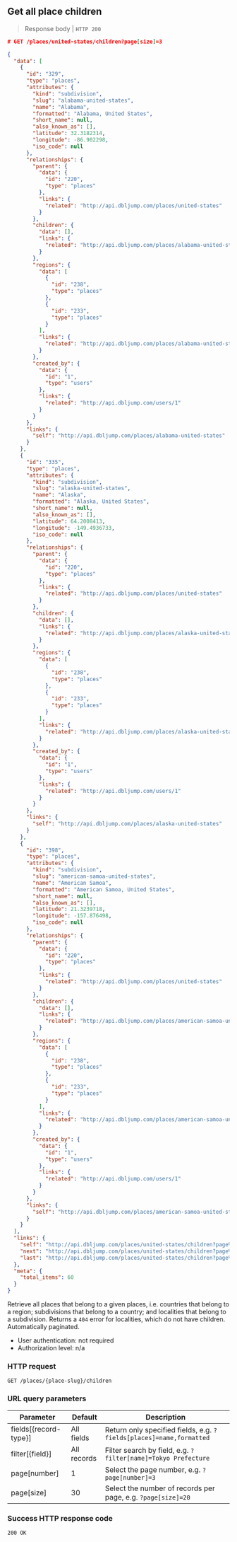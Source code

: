 ## <a name="places_children_index"></a>Get all place children

> Response body | `HTTP 200`

```JSON
# GET /places/united-states/children?page[size]=3

{
  "data": [
    {
      "id": "329",
      "type": "places",
      "attributes": {
        "kind": "subdivision",
        "slug": "alabama-united-states",
        "name": "Alabama",
        "formatted": "Alabama, United States",
        "short_name": null,
        "also_known_as": [],
        "latitude": 32.3182314,
        "longitude": -86.902298,
        "iso_code": null
      },
      "relationships": {
        "parent": {
          "data": {
            "id": "220",
            "type": "places"
          },
          "links": {
            "related": "http://api.dbljump.com/places/united-states"
          }
        },
        "children": {
          "data": [],
          "links": {
            "related": "http://api.dbljump.com/places/alabama-united-states/children"
          }
        },
        "regions": {
          "data": [
            {
              "id": "238",
              "type": "places"
            },
            {
              "id": "233",
              "type": "places"
            }
          ],
          "links": {
            "related": "http://api.dbljump.com/places/alabama-united-states/regions"
          }
        },
        "created_by": {
          "data": {
            "id": "1",
            "type": "users"
          },
          "links": {
            "related": "http://api.dbljump.com/users/1"
          }
        }
      },
      "links": {
        "self": "http://api.dbljump.com/places/alabama-united-states"
      }
    },
    {
      "id": "335",
      "type": "places",
      "attributes": {
        "kind": "subdivision",
        "slug": "alaska-united-states",
        "name": "Alaska",
        "formatted": "Alaska, United States",
        "short_name": null,
        "also_known_as": [],
        "latitude": 64.2008413,
        "longitude": -149.4936733,
        "iso_code": null
      },
      "relationships": {
        "parent": {
          "data": {
            "id": "220",
            "type": "places"
          },
          "links": {
            "related": "http://api.dbljump.com/places/united-states"
          }
        },
        "children": {
          "data": [],
          "links": {
            "related": "http://api.dbljump.com/places/alaska-united-states/children"
          }
        },
        "regions": {
          "data": [
            {
              "id": "238",
              "type": "places"
            },
            {
              "id": "233",
              "type": "places"
            }
          ],
          "links": {
            "related": "http://api.dbljump.com/places/alaska-united-states/regions"
          }
        },
        "created_by": {
          "data": {
            "id": "1",
            "type": "users"
          },
          "links": {
            "related": "http://api.dbljump.com/users/1"
          }
        }
      },
      "links": {
        "self": "http://api.dbljump.com/places/alaska-united-states"
      }
    },
    {
      "id": "398",
      "type": "places",
      "attributes": {
        "kind": "subdivision",
        "slug": "american-samoa-united-states",
        "name": "American Samoa",
        "formatted": "American Samoa, United States",
        "short_name": null,
        "also_known_as": [],
        "latitude": 21.3239718,
        "longitude": -157.876498,
        "iso_code": null
      },
      "relationships": {
        "parent": {
          "data": {
            "id": "220",
            "type": "places"
          },
          "links": {
            "related": "http://api.dbljump.com/places/united-states"
          }
        },
        "children": {
          "data": [],
          "links": {
            "related": "http://api.dbljump.com/places/american-samoa-united-states/children"
          }
        },
        "regions": {
          "data": [
            {
              "id": "238",
              "type": "places"
            },
            {
              "id": "233",
              "type": "places"
            }
          ],
          "links": {
            "related": "http://api.dbljump.com/places/american-samoa-united-states/regions"
          }
        },
        "created_by": {
          "data": {
            "id": "1",
            "type": "users"
          },
          "links": {
            "related": "http://api.dbljump.com/users/1"
          }
        }
      },
      "links": {
        "self": "http://api.dbljump.com/places/american-samoa-united-states"
      }
    }
  ],
  "links": {
    "self": "http://api.dbljump.com/places/united-states/children?page%5Bnumber%5D=1&page%5Bsize%5D=3",
    "next": "http://api.dbljump.com/places/united-states/children?page%5Bnumber%5D=2&page%5Bsize%5D=3",
    "last": "http://api.dbljump.com/places/united-states/children?page%5Bnumber%5D=20&page%5Bsize%5D=3"
  },
  "meta": {
    "total_items": 60
  }
}
```

Retrieve all places that belong to a given places, i.e. countries that belong to a region; subdivisions that belong to a country; and localities that belong to a subdivision. Returns a `404` error for localities, which do not have children. Automatically paginated.

* User authentication: not required
* Authorization level: n/a

### HTTP request

`GET /places/{place-slug}/children`

### URL query parameters

Parameter | Default | Description
--------- | ------- | -----------
fields[{record-type}] | All fields | Return only specified fields, e.g. `?fields[places]=name,formatted`
filter[{field}] | All records | Filter search by field, e.g. `?filter[name]=Tokyo Prefecture`
page[number] | 1 | Select the page number, e.g. `?page[number]=3`
page[size] | 30 | Select the number of records per page, e.g. `?page[size]=20`

### Success HTTP response code

`200 OK`

